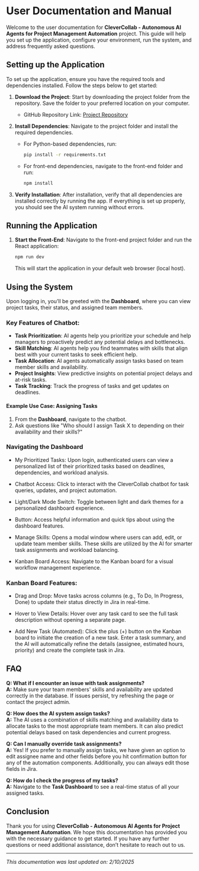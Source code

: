 # User Documentation and Manual

Welcome to the user documentation for **CleverCollab - Autonomous AI Agents for Project Management Automation** project. This guide will help you set up the application, configure your environment, run the system, and address frequently asked questions.

## Setting up the Application

To set up the application, ensure you have the required tools and dependencies installed. Follow the steps below to get started:

1. **Download the Project**: Start by downloading the project folder from the repository. Save the folder to your preferred location on your computer.
    - GitHub Repository Link: [Project Repository](https://github.com/your-repo-link)
  
2. **Install Dependencies**: Navigate to the project folder and install the required dependencies.
    - For Python-based dependencies, run:
      ```bash
      pip install -r requirements.txt
      ```
    - For front-end dependencies, navigate to the front-end folder and run:
      ```bash
      npm install
      ```

3. **Verify Installation**: After installation, verify that all dependencies are installed correctly by running the app. If everything is set up properly, you should see the AI system running without errors.

## Running the Application

1. **Start the Front-End**: Navigate to the front-end project folder and run the React application:
    ```bash
    npm run dev
    ```
    This will start the application in your default web browser (local host).

## Using the System

Upon logging in, you’ll be greeted with the **Dashboard**, where you can view project tasks, their status, and assigned team members.

### Key Features of Chatbot:
- **Task Prioritization**: AI agents help you prioritize your schedule and help managers to proactively predict any potential delays and bottlenecks.  
- **Skill Matching**: AI agents help you find teammates with skills that align best with your current tasks to seek efficient help.
- **Task Allocation**: AI agents automatically assign tasks based on team member skills and availability.
- **Project Insights**: View predictive insights on potential project delays and at-risk tasks.
- **Task Tracking**: Track the progress of tasks and get updates on deadlines.

#### Example Use Case: Assigning Tasks
1. From the **Dashboard**, navigate to the chatbot.
2. Ask questions like "Who should I assign Task X to depending on their availability and their skills?"

### Navigating the Dashboard

- My Prioritized Tasks: Upon login, authenticated users can view a personalized list of their prioritized tasks based on deadlines, dependencies, and workload analysis.

- Chatbot Access: Click to interact with the CleverCollab chatbot for task queries, updates, and project automation.

- Light/Dark Mode Switch: Toggle between light and dark themes for a personalized dashboard experience.

-  Button: Access helpful information and quick tips about using the dashboard features.

- Manage Skills: Opens a modal window where users can add, edit, or update team member skills. These skills are utilized by the AI for smarter task assignments and workload balancing.

- Kanban Board Access: Navigate to the Kanban board for a visual workflow management experience.

### Kanban Board Features:

- Drag and Drop: Move tasks across columns (e.g., To Do, In Progress, Done) to update their status directly in Jira in real-time.

- Hover to View Details: Hover over any task card to see the full task description without opening a separate page.

- Add New Task (Automated): Click the plus (+) button on the Kanban board to initiate the creation of a new task. Enter a task summary, and the AI will automatically refine the details (assignee, estimated hours, priority) and create the complete task in Jira.

## FAQ

**Q: What if I encounter an issue with task assignments?**  
**A:** Make sure your team members' skills and availability are updated correctly in the database. If issues persist, try refreshing the page or contact the project admin.

**Q: How does the AI system assign tasks?**  
**A:** The AI uses a combination of skills matching and availability data to allocate tasks to the most appropriate team members. It can also predict potential delays based on task dependencies and current progress.

**Q: Can I manually override task assignments?**  
**A:** Yes! If you prefer to manually assign tasks, we have given an option to edit assignee name and other fields before you hit confirmation button for any of the automation components. Additionally, you can always edit those fields in Jira.

**Q: How do I check the progress of my tasks?**  
**A:** Navigate to the **Task Dashboard** to see a real-time status of all your assigned tasks.

## Conclusion

Thank you for using **CleverCollab - Autonomous AI Agents for Project Management Automation**. We hope this documentation has provided you with the necessary guidance to get started. If you have any further questions or need additional assistance, don’t hesitate to reach out to us.

---
*This documentation was last updated on: 2/10/2025*
